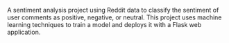 A sentiment analysis project using Reddit data to classify the sentiment of user comments as positive, negative, or neutral. This project uses machine learning techniques to train a model and deploys it with a Flask web application.
